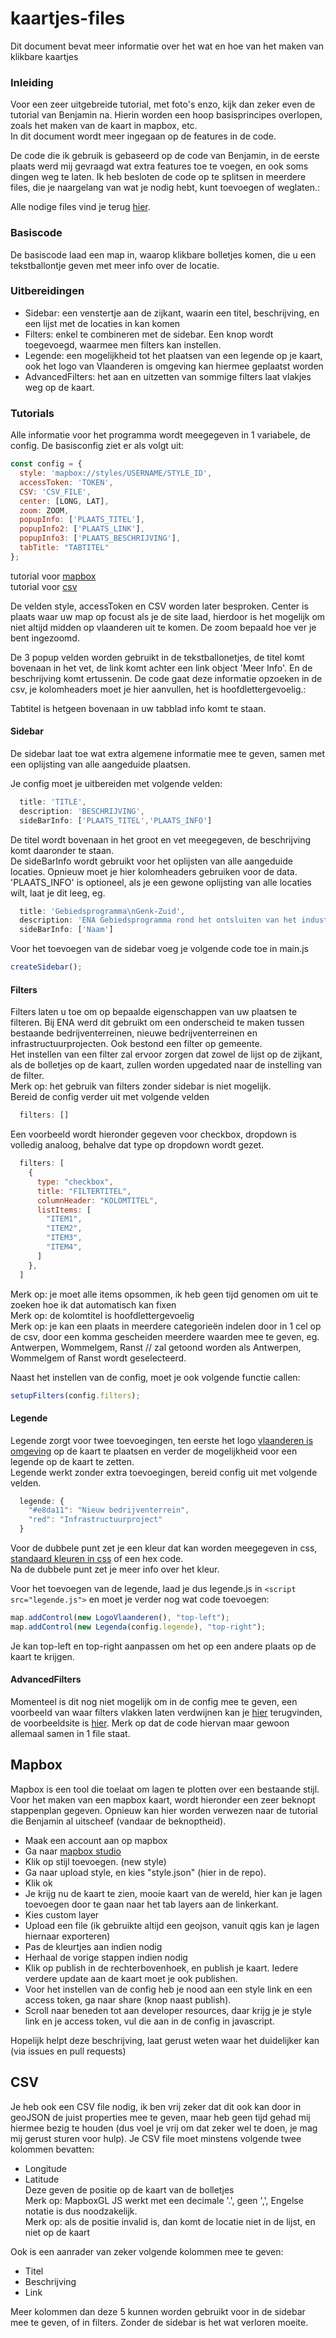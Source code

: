 # kaartjes-files
Dit document bevat meer informatie over het wat en hoe van het maken van klikbare kaartjes

### Inleiding
Voor een zeer uitgebreide tutorial, met foto's enzo, kijk dan zeker even de tutorial van Benjamin na. Hierin worden een hoop basisprincipes overlopen, zoals het maken van de kaart in mapbox, etc.  
In dit document wordt meer ingegaan op de features in de code.

De code die ik gebruik is gebaseerd op de code van Benjamin, in de eerste plaats werd mij gevraagd wat extra features toe te voegen, en ook soms dingen weg te laten. Ik heb besloten de code op te splitsen in meerdere files, die je naargelang van wat je nodig hebt, kunt toevoegen of weglaten.:

Alle nodige files vind je terug [hier](https://github.com/wannes-vlaanderen/kaartjes-files).

### Basiscode
De basiscode laad een map in, waarop klikbare bolletjes komen, die u een tekstballontje geven met meer info over de locatie.

### Uitbereidingen
- Sidebar: een venstertje aan de zijkant, waarin een titel, beschrijving, en een lijst met de locaties in kan komen
- Filters: enkel te combineren met de sidebar. Een knop wordt toegevoegd, waarmee men filters kan instellen.
- Legende: een mogelijkheid tot het plaatsen van een legende op je kaart, ook het logo van Vlaanderen is omgeving kan hiermee geplaatst worden
- AdvancedFilters: het aan en uitzetten van sommige filters laat vlakjes weg op de kaart.

### Tutorials
Alle informatie voor het programma wordt meegegeven in 1 variabele, de config. De basisconfig ziet er als volgt uit:
```js
const config = {
  style: 'mapbox://styles/USERNAME/STYLE_ID',
  accessToken: 'TOKEN',
  CSV: 'CSV_FILE',
  center: [LONG, LAT],
  zoom: ZOOM,
  popupInfo: ['PLAATS_TITEL'],
  popupInfo2: ['PLAATS_LINK'],
  popupInfo3: ['PLAATS_BESCHRIJVING'],
  tabTitle: "TABTITEL"
};
```
tutorial voor [mapbox](#mapbox)  
tutorial voor [csv](#csv)

De velden style, accessToken en CSV worden later besproken. Center is plaats waar uw map op focust als je de site laad, hierdoor is het mogelijk om niet altijd midden op vlaanderen uit te komen. De zoom bepaald hoe ver je bent ingezoomd.

De 3 popup velden worden gebruikt in de tekstballonetjes, de titel komt bovenaan in het vet, de link komt achter een link object 'Meer Info'. En de beschrijving komt ertussenin. De code gaat deze informatie opzoeken in de csv, je kolomheaders moet je hier aanvullen, het is hoofdlettergevoelig.:

Tabtitel is hetgeen bovenaan in uw tabblad info komt te staan.


#### Sidebar
De sidebar laat toe wat extra algemene informatie mee te geven, samen met een oplijsting van alle aangeduide plaatsen.

Je config moet je uitbereiden met volgende velden:
```js
  title: 'TITLE',
  description: 'BESCHRIJVING',
  sideBarInfo: ['PLAATS_TITEL','PLAATS_INFO']
```
De titel wordt bovenaan in het groot en vet meegegeven, de beschrijving komt daaronder te staan.  
De sideBarInfo wordt gebruikt voor het oplijsten van alle aangeduide locaties. Opnieuw moet je hier kolomheaders gebruiken voor de data.
'PLAATS_INFO' is optioneel, als je een gewone oplijsting van alle locaties wilt, laat je dit leeg, eg.
```js
  title: 'Gebiedsprogramma\nGenk-Zuid',
  description: 'ENA Gebiedsprogramma rond het ontsluiten van het industrieterrein Genk-Zuid',
  sideBarInfo: ['Naam']
```
Voor het toevoegen van de sidebar voeg je volgende code toe in main.js
```js
createSidebar();
```

#### Filters
Filters laten u toe om op bepaalde eigenschappen van uw plaatsen te filteren. Bij ENA werd dit gebruikt om een onderscheid te maken tussen bestaande bedrijventerreinen, nieuwe bedrijventerreinen en infrastructuurprojecten. Ook bestond een filter op gemeente.  
Het instellen van een filter zal ervoor zorgen dat zowel de lijst op de zijkant, als de bolletjes op de kaart, zullen worden upgedated naar de instelling van de filter.  
Merk op: het gebruik van filters zonder sidebar is niet mogelijk.  
Bereid de config verder uit met volgende velden
```js
  filters: []
```
Een voorbeeld wordt hieronder gegeven voor checkbox, dropdown is volledig analoog, behalve dat type op dropdown wordt gezet.
```js
  filters: [
    {
      type: "checkbox",
      title: "FILTERTITEL",
      columnHeader: "KOLOMTITEL",
      listItems: [
        "ITEM1",
        "ITEM2",
        "ITEM3",
        "ITEM4",
      ]
    },
  ]
```
Merk op: je moet alle items opsommen, ik heb geen tijd genomen om uit te zoeken hoe ik dat automatisch kan fixen  
Merk op: de kolomtitel is hoofdlettergevoelig  
Merk op: je kan een plaats in meerdere categorieën indelen door in 1 cel op de csv, door een komma gescheiden meerdere waarden mee te geven, eg. Antwerpen, Wommelgem, Ranst // zal getoond worden als Antwerpen, Wommelgem of Ranst wordt geselecteerd.

Naast het instellen van de config, moet je ook volgende functie callen:
```js
setupFilters(config.filters);
```

#### Legende
Legende zorgt voor twee toevoegingen, ten eerste het logo [vlaanderen is omgeving](https://assets.vlaanderen.be/image/upload/widgets/vlaanderen-is-omgeving-logo.svg) op de kaart te plaatsen en verder de mogelijkheid voor een legende op de kaart te zetten.  
Legende werkt zonder extra toevoegingen, bereid config uit met volgende velden.
```js
  legende: {
    "#e8da11": "Nieuw bedrijventerrein",
    "red": "Infrastructuurproject"
  }
```
Voor de dubbele punt zet je een kleur dat kan worden meegegeven in css, [standaard kleuren in css](https://www.w3schools.com/cssref/css_colors.php) of een hex code.  
Na de dubbele punt zet je meer info over het kleur.

Voor het toevoegen van de legende, laad je dus legende.js in `<script src="legende.js">` en moet je verder nog wat code toevoegen:
```js
map.addControl(new LogoVlaanderen(), "top-left");
map.addControl(new Legenda(config.legende), "top-right");
```
Je kan top-left en top-right aanpassen om het op een andere plaats op de kaart te krijgen.

#### AdvancedFilters
Momenteel is dit nog niet mogelijk om in de config mee te geven, een voorbeeld van waar filters vlakken laten verdwijnen kan je [hier](https://github.com/wannes-vlaanderen/strategische-projecten) terugvinden, de voorbeeldsite is [hier](https://wannes-vlaanderen.github.io/strategische-projecten/). Merk op dat de code hiervan maar gewoon allemaal samen in 1 file staat.

## Mapbox
Mapbox is een tool die toelaat om lagen te plotten over een bestaande stijl. Voor het maken van een mapbox kaart, wordt hieronder een zeer beknopt stappenplan gegeven. Opnieuw kan hier worden verwezen naar de tutorial die Benjamin al uitscheef (vandaar de beknoptheid).

- Maak een account aan op mapbox
- Ga naar [mapbox studio](https://studio.mapbox.com/)
- Klik op stijl toevoegen. (new style)
- Ga naar upload style, en kies "style.json" (hier in de repo).
- Klik ok
- Je krijg nu de kaart te zien, mooie kaart van de wereld, hier kan je lagen toevoegen door te gaan naar het tab layers aan de linkerkant.
- Kies custom layer
- Upload een file (ik gebruikte altijd een geojson, vanuit qgis kan je lagen hiernaar exporteren)
- Pas de kleurtjes aan indien nodig
- Herhaal de vorige stappen indien nodig
- Klik op publish in de rechterbovenhoek, en publish je kaart. Iedere verdere update aan de kaart moet je ook publishen.
- Voor het instellen van de config heb je nood aan een style link en een access token, ga naar share (knop naast publish).
- Scroll naar beneden tot aan developer resources, daar krijg je je style link en je access token, vul die aan in de config in javascript.

Hopelijk helpt deze beschrijving, laat gerust weten waar het duidelijker kan (via issues en pull requests)

## CSV
Je heb ook een CSV file nodig, ik ben vrij zeker dat dit ook kan door in geoJSON de juist properties mee te geven, maar heb geen tijd gehad mij hiermee bezig te houden (dus voel je vrij om dat zeker wel te doen, je mag mij gerust sturen voor hulp). Je CSV file moet minstens volgende twee kolommen bevatten:  
- Longitude
- Latitude  
Deze geven de positie op de kaart van de bolletjes  
Merk op: MapboxGL JS werkt met een decimale '.', geen ',', Engelse notatie is dus noodzakelijk.  
Merk op: als de positie invalid is, dan komt de locatie niet in de lijst, en niet op de kaart

Ook is een aanrader van zeker volgende kolommen mee te geven:
- Titel
- Beschrijving
- Link

Meer kolommen dan deze 5 kunnen worden gebruikt voor in de sidebar mee te geven, of in filters. Zonder de sidebar is het wat verloren moeite.














